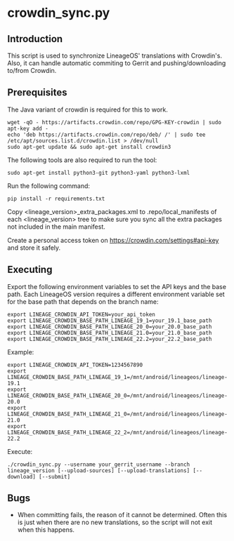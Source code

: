 crowdin_sync.py
==================

Introduction
------------
This script is used to synchronize LineageOS' translations with Crowdin's. Also, it can handle
automatic commiting to Gerrit and pushing/downloading to/from Crowdin.

Prerequisites
-------------
The Java variant of crowdin is required for this to work.

    wget -qO - https://artifacts.crowdin.com/repo/GPG-KEY-crowdin | sudo apt-key add -
    echo 'deb https://artifacts.crowdin.com/repo/deb/ /' | sudo tee /etc/apt/sources.list.d/crowdin.list > /dev/null
    sudo apt-get update && sudo apt-get install crowdin3

The following tools are also required to run the tool:

    sudo apt-get install python3-git python3-yaml python3-lxml

Run the following command:

    pip install -r requirements.txt

Copy <lineage_version>_extra_packages.xml to .repo/local_manifests of each <lineage_version> tree
to make sure you sync all the extra packages not included in the main manifest.

Create a personal access token on https://crowdin.com/settings#api-key and store it safely.

Executing
---------
Export the following environment variables to set the API keys and the base path.
Each LineageOS version requires a different environment variable set for the base path that depends on the branch name:

    export LINEAGE_CROWDIN_API_TOKEN=your_api_token
    export LINEAGE_CROWDIN_BASE_PATH_LINEAGE_19_1=your_19.1_base_path
    export LINEAGE_CROWDIN_BASE_PATH_LINEAGE_20_0=your_20.0_base_path
    export LINEAGE_CROWDIN_BASE_PATH_LINEAGE_21.0=your_21.0_base_path
    export LINEAGE_CROWDIN_BASE_PATH_LINEAGE_22.2=your_22.2_base_path

Example:

    export LINEAGE_CROWDIN_API_TOKEN=1234567890
    export LINEAGE_CROWDIN_BASE_PATH_LINEAGE_19_1=/mnt/android/lineageos/lineage-19.1
    export LINEAGE_CROWDIN_BASE_PATH_LINEAGE_20_0=/mnt/android/lineageos/lineage-20.0
    export LINEAGE_CROWDIN_BASE_PATH_LINEAGE_21_0=/mnt/android/lineageos/lineage-21.0
    export LINEAGE_CROWDIN_BASE_PATH_LINEAGE_22_2=/mnt/android/lineageos/lineage-22.2

Execute:

    ./crowdin_sync.py --username your_gerrit_username --branch lineage_version [--upload-sources] [--upload-translations] [--download] [--submit]

Bugs
----
 - When committing fails, the reason of it cannot be determined. Often this is just when there
   are no new translations, so the script will not exit when this happens.

